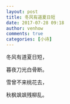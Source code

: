 ```yaml
---
layout: post
title: 冬风有道夏日短
date: 2017-07-28 09:18
author: venhow
comments: true
categories: [小诗]
---
```

冬风有道夏日短，

暮夜刀光白骨断。

雪曾不来桃花去，

秋枫飒飒残柳乱。
